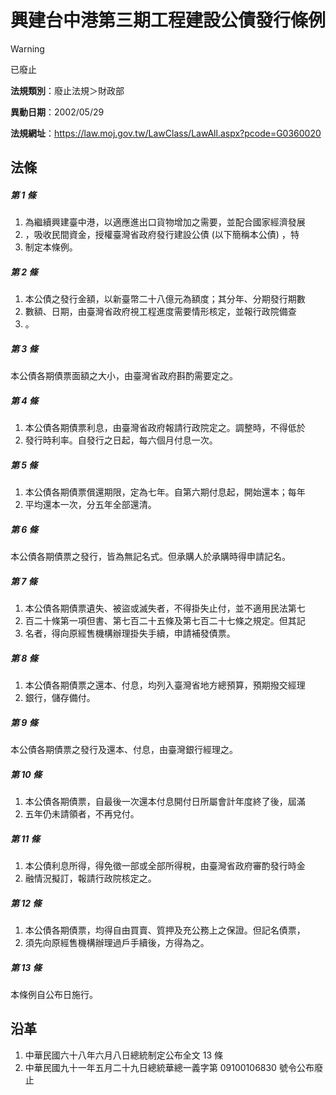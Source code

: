 # 興建台中港第三期工程建設公債發行條例
> [!WARNING]
> 已廢止

**法規類別**：廢止法規＞財政部

**異動日期**：2002/05/29  

**法規網址**：https://law.moj.gov.tw/LawClass/LawAll.aspx?pcode=G0360020



## 法條
##### 第 1 條
1. 為繼續興建臺中港，以適應進出口貨物增加之需要，並配合國家經濟發展
1. ，吸收民間資金，授權臺灣省政府發行建設公債 (以下簡稱本公債) ，特
1. 制定本條例。

##### 第 2 條
1. 本公債之發行金額，以新臺幣二十八億元為額度；其分年、分期發行期數
1.   數額、日期，由臺灣省政府視工程進度需要情形核定，並報行政院備查
1. 。

##### 第 3 條
本公債各期債票面額之大小，由臺灣省政府斟酌需要定之。

##### 第 4 條
1. 本公債各期債票利息，由臺灣省政府報請行政院定之。調整時，不得低於
1. 發行時利率。自發行之日起，每六個月付息一次。

##### 第 5 條
1. 本公債各期債票償還期限，定為七年。自第六期付息起，開始還本；每年
1. 平均還本一次，分五年全部還清。

##### 第 6 條
本公債各期債票之發行，皆為無記名式。但承購人於承購時得申請記名。

##### 第 7 條
1. 本公債各期債票遺失、被盜或滅失者，不得掛失止付，並不適用民法第七
1. 百二十條第一項但書、第七百二十五條及第七百二十七條之規定。但其記
1. 名者，得向原經售機構辦理掛失手續，申請補發債票。

##### 第 8 條
1. 本公債各期債票之還本、付息，均列入臺灣省地方總預算，預期撥交經理
1. 銀行，儲存備付。

##### 第 9 條
本公債各期債票之發行及還本、付息，由臺灣銀行經理之。

##### 第 10 條
1. 本公債各期債票，自最後一次還本付息開付日所屬會計年度終了後，屆滿
1. 五年仍未請領者，不再兌付。

##### 第 11 條
1. 本公債利息所得，得免徵一部或全部所得稅，由臺灣省政府審酌發行時金
1. 融情況擬訂，報請行政院核定之。

##### 第 12 條
1. 本公債各期債票，均得自由買賣、質押及充公務上之保證。但記名債票，
1. 須先向原經售機構辦理過戶手續後，方得為之。

##### 第 13 條
本條例自公布日施行。

## 沿革
1. 中華民國六十八年六月八日總統制定公布全文 13 條
1. 中華民國九十一年五月二十九日總統華總一義字第 09100106830  號令公布廢止
